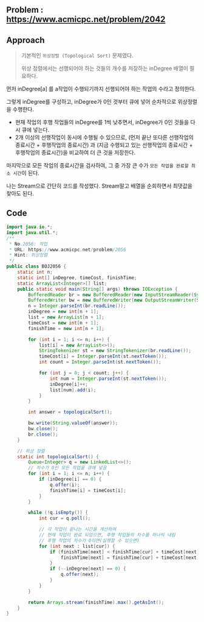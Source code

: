 ## Problem : https://www.acmicpc.net/problem/2042

## Approach

> 기본적인 `위상정렬 (Topological Sort)` 문제였다.
>
> 위상 정렬에서는 선행되어야 하는 것들의 개수를 저장하는 inDegree 배열이 필요하다.

먼저 inDegree[a] 를 a작업이 수행되기까지 선행되어야 하는 작업의 수라고 정의한다.

그렇게 inDegree를 구성하고, inDegree가 0인 것부터 큐에 넣어 순차적으로 위상정렬을 수행한다.

- 현재 작업의 후행 작업들의 inDegree를 1씩 낮추면서, inDegree가 0인 것들을 다시 큐에 넣는다.
- 2개 이상의 선행작업이 동시에 수행될 수 있으므로, (먼저 끝난 또다른 선행작업의 종료시간 + 후행작업의 종료시간) 과 (지금 수행되고 있는 선행작업의 종료시간 + 후행작업의 종료시간)을 비교하여 더 큰 것을 저장한다.

마지막으로 모든 작업의 종료시간을 검사하여, 그 중 가장 큰 수가 `모든 작업을 완료할 최소 시간`이 된다.

나는 Stream으로 간단히 코드를 작성했다. Stream말고 배열을 순회하면서 최댓값을 찾아도 된다.

## Code

```java
import java.io.*;
import java.util.*;
/**
 * No.2056: 작업
 * URL: https://www.acmicpc.net/problem/2056
 * Hint: 위상정렬
 */
public class BOJ2056 {
    static int n;
    static int[] inDegree, timeCost, finishTime;
    static ArrayList<Integer>[] list;
    public static void main(String[] args) throws IOException {
        BufferedReader br = new BufferedReader(new InputStreamReader(System.in));
        BufferedWriter bw = new BufferedWriter(new OutputStreamWriter(System.out));
        n = Integer.parseInt(br.readLine());
        inDegree = new int[n + 1];
        list = new ArrayList[n + 1];
        timeCost = new int[n + 1];
        finishTime = new int[n + 1];

        for (int i = 1; i <= n; i++) {
            list[i] = new ArrayList<>();
            StringTokenizer st = new StringTokenizer(br.readLine());
            timeCost[i] = Integer.parseInt(st.nextToken());
            int count = Integer.parseInt(st.nextToken());

            for (int j = 0; j < count; j++) {
                int num = Integer.parseInt(st.nextToken());
                inDegree[i]++;
                list[num].add(i);
            }
        }

        int answer = topologicalSort();

        bw.write(String.valueOf(answer));
        bw.close();
        br.close();
    }

    // 위상 정렬
    static int topologicalSort() {
        Queue<Integer> q = new LinkedList<>();
        // 차수가 0인 모든 작업을 큐에 넣음
        for (int i = 1; i <= n; i++) {
            if (inDegree[i] == 0) {
                q.offer(i);
                finishTime[i] = timeCost[i];
            }
        }

        while (!q.isEmpty()) {
            int cur = q.poll();

            // 각 작업이 끝나는 시간을 계산하며
            // 현재 작업이 완료 되었으면, 후행 작업들의 차수를 하나씩 내림
            // 후행 작업의 차수가 0이면(실행할 수 있으면)
            for (int next : list[cur]) {
                if (finishTime[next] < finishTime[cur] + timeCost[next]) {
                    finishTime[next] = finishTime[cur] + timeCost[next];
                }
                if (--inDegree[next] == 0) {
                    q.offer(next);
                }
            }
        }

        return Arrays.stream(finishTime).max().getAsInt();
    }
}
```

